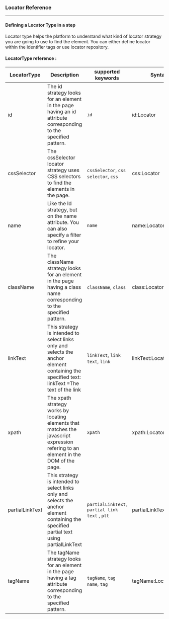 ### Locator Reference
---

#### Defining a Locator Type in a step

Locator type helps the platform to understand what kind of locator strategy you are going to use to find the element. You can either define locator within the identifier tags or use locator repository.

#### LocatorType reference :

|	LocatorType		|	Description					|	supported keywords	|	Syntax	|
|-------------------|-------------------------------|-----------------------|-----------|
|id|The id strategy looks for an element in the page having an id attribute corresponding to the specified pattern.|`id`|id:Locator|
|cssSelector|The cssSelector locator strategy uses CSS selectors to find the elements in the page.|`cssSelector`, `css selector`, `css`|css:Locator|
|name|	Like the Id strategy, but on the name attribute. You can also specify a filter to refine your locator.|`name`|name:Locator|
|className	|The className strategy looks for an element in the page having a class name corresponding to the specified pattern.|`className`, `class`|class:Locator|
|linkText|This strategy is intended to select links only and selects the anchor element containing the specified text: linkText =The text of the link	|`linkText`, `link text`, `link`|linkText:Locator|
|xpath	|The xpath strategy works by locating elements that matches the javascript expression refering to an element in the DOM of the page.|`xpath`|xpath:Locator|
|partialLinkText| This strategy is intended to select links only and selects the anchor element containing the specified partial text using partialLinkText|`partialLinkText`, `partial link text` , `plt`|partialLinkText:Locator|
|tagName	| The tagName strategy looks for an element in the page having a tag attribute corresponding to the specified pattern.|`tagName`, `tag name`, `tag` |tagName:Locator|